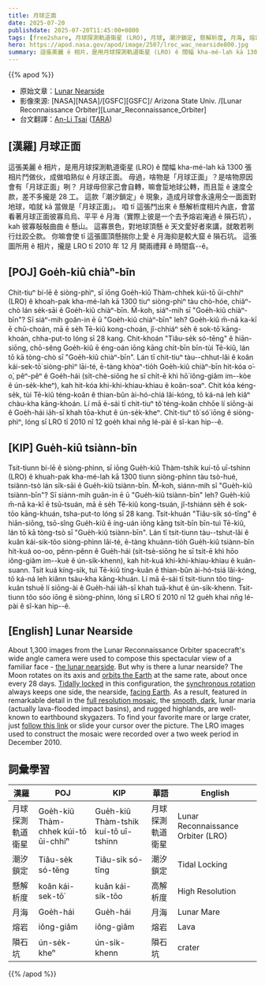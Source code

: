 ```yaml
---
title: 月球正面
date: 2025-07-20
publishdate: 2025-07-20T11:45:00+0800
tags: [free2share, 月球探測軌道衛星 (LRO), 月球, 潮汐鎖定, 懸解析度, 月海, 熔岩, 隕石坑]
hero: https://apod.nasa.gov/apod/image/2507/lroc_wac_nearside800.jpg
summary: 這張美麗 ê 相片，是用月球探測軌道衛星 (LRO) ê 闊幅 kha-mé-lah kā 1300 張相片鬥做伙，成做咱熟似 ê 月球正面。
---
```


{{% apod %}}

- 原始文章：[Lunar Nearside](https://apod.nasa.gov/apod/ap250720.html)
- 影像來源: [NASA][NASA]/[GSFC][GSFC]/ Arizona State Univ. /[Lunar Reconnaissance Orbiter][Lunar_Reconnaissance_Orbiter]
- 台文翻譯：[An-Li Tsai][An-Li Tsai] ([TARA][TARA])


## [漢羅] 月球正面

這張美麗 ê 相片，是用月球探測軌道衛星 (LRO) ê 闊幅 kha-mé-lah kā 1300 張相片鬥做伙，成做咱熟似 ê 月球正面。
毋過，啥物是「月球正面」？是啥物原因會有「月球正面」咧？
月球毋但家己會自轉，嘛會踅地球公轉，而且踅 ê 速度仝款，差不多攏是 28 工。
這款「潮汐鎖定」ê 現象，造成月球會永遠用仝一面面對地球，咱就 kā 當做是「月球正面」。
咱 tī 這張鬥出來 ê 懸解析度相片內底，會當看著月球正面彼寡烏烏、平平 ê 月海（實際上彼是一个去予熔岩淹過 ê 隕石坑），kah 彼寡敧敧曲曲 ê 懸山。
這寡景色，對地球頂懸 ê 天文愛好者來講，就敢若咧行灶跤仝款。
你嘛會使 tī 這張圖頂懸揣你上愛 ê 月海抑是較大窟 ê 隕石坑。
這張圖所用 ê 相片，攏是 LRO tī 2010 年 12 月 開兩禮拜 ê 時間翕--ê。

<!--
## [中文] Lunar Nearside
月亮正面

這張壯觀的景像是由月球勘測軌道飛行器（LRO）的廣角相機拍攝的，大約1300張圖像被用來構成一張熟悉的面孔——月球正面。
但為什麼會有月球正面呢？
月球繞地軸自轉，並以相同的速度繞地球公轉，大約每28天一次。
在這種狀態下，由於潮汐鎖定，同步自轉總是使月球的一面，也就是正面，朝向地球。
因此，在這張全解析度拼接圖中，光滑、黑暗的月海（實際上是熔岩淹沒的撞擊盆地）和崎嶇的高地，以驚人的細節展現出來，這些景象對於地球上的天文愛好者來說都是耳熟能詳的。
想要找到你最喜歡的月海或大型隕石坑，只需點擊此連結或將遊標滑過圖片即可。
用來構成這張拼接圖的LRO影像是在2010年12月的兩週內拍攝的。
-->

## [POJ] Goe̍h-kiû chiàⁿ-bīn
Chit-tiuⁿ bí-lē ê siòng-phìⁿ, sī iōng Goe̍h-kiû Thàm-chhek kúi-tō ūi-chhiⁿ (LRO) ê khoah-pak kha-mé-lah kā 1300 tiuⁿ siòng-phìⁿ tàu chò-hóe, chiâⁿ-chò lán se̍k-sāi ê Goe̍h-kiû chiàⁿ-bīn.
M̄-koh, siáⁿ-mih sī "Goe̍h-kiû chiàⁿ-bīn"?
Sī siáⁿ-mih goân-in ē ū "Goe̍h-kiû chiàⁿ-bīn" leh?
Goe̍h-kiû m̄-nā ka-kī ē chū-choán, mā ē se̍h Tē-kiû kong-choán, jî-chhiáⁿ se̍h ê sok-tō͘ kāng-khoán, chha-put-to lóng sī 28 kang.
Chit-khoán "Tiâu-se̍k só-tēng" ê hiān-siōng, chō-sêng Goe̍h-kiû ē éng-oán iōng kāng chi̍t-bīn bīn-tùi Tē-kiû, lán tō kā tòng-chò sī "Goe̍h-kiû chiàⁿ-bīn".
Lán tī chit-tiuⁿ tàu--chhut-lâi ê koân kái-sek-tō͘ siòng-phìⁿ lāi-té, ē-tàng khòaⁿ-tio̍h Goe̍h-kiû chiàⁿ-bīn hit-kóa o͘-o͘, pêⁿ-pêⁿ ê Goe̍h-hái (si̍t-chè-siōng he sī chi̍t-ē khì hō͘ iông-giâm im--kòe ê ún-se̍k-kheⁿ), kah hit-kóa khi-khi-khiau-khiau ê koân-soaⁿ.
Chit kóa kéng-se̍k, tùi Tē-kiû téng-koân ê thian-bûn ài-hó-chiá lâi-kóng, tō ká-ná leh kiâⁿ chàu-kha kāng-khoán.
Lí mā ē-sái tī chit-tiuⁿ tô͘ téng-koân chhōe lí siōng-ài ê Goe̍h-hái ia̍h-sī khah tōa-khut ê ún-se̍k-kheⁿ.
Chit-tiuⁿ tô͘ só͘ iōng ê siòng-phìⁿ, lóng sī LRO tī 2010 nî 12 goe̍h khai nn̄g lé-pài ê sî-kan hip--ê.

## [KIP] Gue̍h-kiû tsiànn-bīn

Tsit-tiunn bí-lē ê siòng-phìnn, sī iōng Gue̍h-kiû Thàm-tshik kuí-tō uī-tshinn (LRO) ê khuah-pak kha-mé-lah kā 1300 tiunn siòng-phìnn tàu tsò-hué, tsiânn-tsò lán si̍k-sāi ê Gue̍h-kiû tsiànn-bīn.
M̄-koh, siánn-mih sī "Gue̍h-kiû tsiànn-bīn"?
Sī siánn-mih guân-in ē ū "Gue̍h-kiû tsiànn-bīn" leh?
Gue̍h-kiû m̄-nā ka-kī ē tsū-tsuán, mā ē se̍h Tē-kiû kong-tsuán, jî-tshiánn se̍h ê sok-tōo kāng-khuán, tsha-put-to lóng sī 28 kang.
Tsit-khuán "Tiâu-si̍k só-tīng" ê hiān-siōng, tsō-sîng Gue̍h-kiû ē íng-uán iōng kāng tsi̍t-bīn bīn-tuì Tē-kiû, lán tō kā tòng-tsò sī "Gue̍h-kiû tsiànn-bīn".
Lán tī tsit-tiunn tàu--tshut-lâi ê kuân kái-sik-tōo siòng-phìnn lāi-té, ē-tàng khuànn-tio̍h Gue̍h-kiû tsiànn-bīn hit-kuá oo-oo, pênn-pênn ê Gue̍h-hái (si̍t-tsè-siōng he sī tsi̍t-ē khì hōo iông-giâm im--kuè ê ún-si̍k-khenn), kah hit-kuá khi-khi-khiau-khiau ê kuân-suann.
Tsit kuá kíng-si̍k, tuì Tē-kiû tíng-kuân ê thian-bûn ài-hó-tsiá lâi-kóng, tō ká-ná leh kiânn tsàu-kha kāng-khuán.
Lí mā ē-sái tī tsit-tiunn tôo tíng-kuân tshuē lí siōng-ài ê Gue̍h-hái ia̍h-sī khah tuā-khut ê ún-si̍k-khenn.
Tsit-tiunn tôo sóo iōng ê siòng-phìnn, lóng sī LRO tī 2010 nî 12 gue̍h khai nn̄g lé-pài ê sî-kan hip--ê.

## [English] Lunar Nearside

About 1,300 images from the Lunar Reconnaissance Orbiter spacecraft's wide angle camera were used to compose this spectacular view of a familiar face - [the lunar nearside][the_lunar_nearside].
But why is there a lunar nearside?
The Moon rotates on its axis and [orbits the Earth][orbits_the_Earth] at the same rate, about once every 28 days.
[Tidally locked][Tidally_locked] in this configuration, the [synchronous rotation][synchronous_rotation] always keeps one side, the nearside, [facing Earth][facing_Earth].
As a result, featured in remarkable detail in the [full resolution mosaic][full_resolution_mosaic], the [smooth, dark][smooth_dark], lunar maria (actually lava-flooded impact basins), and rugged highlands, are well-known to earthbound skygazers.
To find your favorite mare or large crater, just [follow this link](image/2507/lroc_wac_nearside800lab.jpg) or slide your cursor over the picture.
The LRO images used to construct the mosaic were recorded over a two week period in December 2010.


## 詞彙學習
|漢羅|POJ|KIP|華語|English|
|-|-|-|-|-|
| 月球探測軌道衛星 | Goe̍h-kiû Thàm-chhek kúi-tō ūi-chhiⁿ | Gue̍h-kiû Thàm-tshik kuí-tō uī-tshinn | 月球探測軌道衛星 | Lunar Reconnaissance Orbiter (LRO) |
| 潮汐鎖定 | Tiâu-se̍k só-tēng | Tiâu-si̍k só-tīng |潮汐鎖定 | Tidal Locking |
| 懸解析度 | koân kái-sek-tō͘ | kuân kái-sik-tōo | 高解析度 | High Resolution |
| 月海 | Goe̍h-hái | Gue̍h-hái | 月海 | Lunar Mare |
| 熔岩 | iông-giâm | iông-giâm | 熔岩 | Lava |
| 隕石坑 | ún-se̍k-kheⁿ | ún-si̍k-khenn | 隕石坑 | crater |


{{% /apod %}}

[An-Li Tsai]: mailto:thianbun.taigi@gmail.com
[TARA]: https://tara.tw

[Copyright]: https://apod.nasa.gov/apod/fap/lib/about_apod.html#srapply
[License3]: https://creativecommons.org/licenses/by-nc-nd/3.0/
[License2]:https://creativecommons.org/licenses/by-nc-nd/2.0/

[the_lunar_nearside]:https://lroc.im-ldi.com/images/293
[orbits_the_Earth]:http://en.wikipedia.org/wiki/Orbit_of_the_Moon
[Tidally_locked]:https://en.wikipedia.org/wiki/Tidal_locking
[synchronous_rotation]:https://svs.gsfc.nasa.gov/4709
[facing_Earth]:https://www.planetary.org/articles/the-two-faced-moon
[full_resolution_mosaic]:https://lroc.im-ldi.com/visit/exhibits/1/gallery/17
[smooth_dark]:https://apod.nasa.gov/apod/ap080208.html
[cat_s_webb]:https://apod.nasa.gov/apod/ap250721.html
